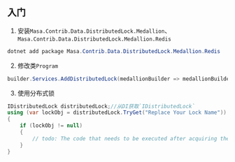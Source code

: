 ## 入门

1. 安装`Masa.Contrib.Data.DistributedLock.Medallion`、`Masa.Contrib.Data.DistributedLock.Medallion.Redis`

``` powershell
dotnet add package Masa.Contrib.Data.DistributedLock.Medallion.Redis
```

2. 修改类`Program`

```csharp
builder.Services.AddDistributedLock(medallionBuilder => medallionBuilder.UseAzure("Replace Your connectionString", "Replace your blobContainerName"));
```

3. 使用分布式锁

```csharp
IDistributedLock distributedLock;//从DI获取`IDistributedLock`
using (var lockObj = distributedLock.TryGet("Replace Your Lock Name"))
{
    if (lockObj != null)
    {
        // todo: The code that needs to be executed after acquiring the distributed lock
    }
}
```